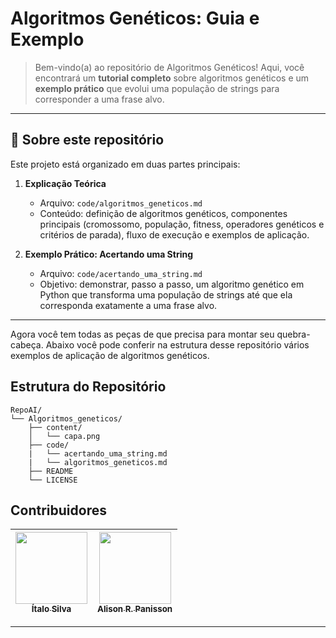 # Algoritmos Genéticos: Guia e Exemplo

> Bem-vindo(a) ao repositório de Algoritmos Genéticos! Aqui, você encontrará um **tutorial completo** sobre algoritmos genéticos e um **exemplo prático** que evolui uma população de strings para corresponder a uma frase alvo.

---

## 📘 Sobre este repositório

Este projeto está organizado em duas partes principais:

1. **Explicação Teórica**  
   - Arquivo: `code/algoritmos_geneticos.md`  
   - Conteúdo: definição de algoritmos genéticos, componentes principais (cromossomo, população, fitness, operadores genéticos e critérios de parada), fluxo de execução e exemplos de aplicação.

2. **Exemplo Prático: Acertando uma String**  
   - Arquivo: `code/acertando_uma_string.md`  
   - Objetivo: demonstrar, passo a passo, um algoritmo genético em Python que transforma uma população de strings até que ela corresponda exatamente a uma frase alvo.

---

Agora você tem todas as peças de que precisa para montar seu quebra-cabeça. Abaixo você pode conferir na estrutura desse repositório vários exemplos de aplicação de algoritmos genéticos.
## Estrutura do Repositório

```text
RepoAI/
└── Algoritmos_geneticos/
    ├── content/
    │   └── capa.png
    ├── code/
    |   └── acertando_uma_string.md
    |   └── algoritmos_geneticos.md
    ├── README
    └── LICENSE    
```

## Contribuidores

 | [<img loading="lazy" src="https://avatars.githubusercontent.com/u/91793807?v=4" width=115><br><sub>Ítalo Silva</sub>](https://github.com/ITA-LOW) |  [<img loading="lazy" src="https://avatars.githubusercontent.com/u/11313404?v=4" width=115><br><sub>Alison R. Panisson</sub>](https://github.com/AlisonPanisson) |
| :---: | :---: |

---


